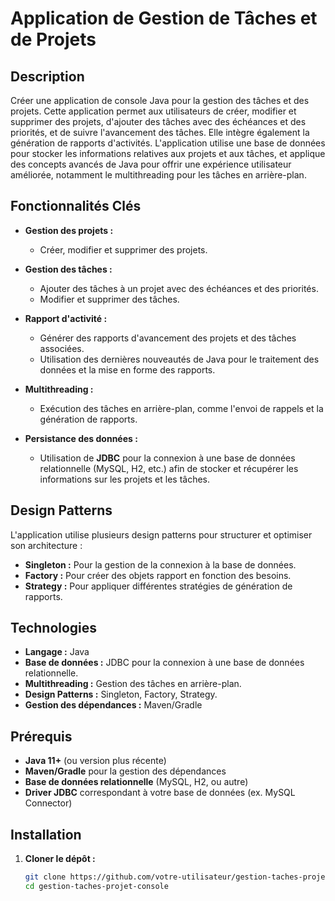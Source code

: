 # Application de Gestion de Tâches et de Projets

## Description

Créer une application de console Java pour la gestion des tâches et des projets. Cette application permet aux utilisateurs de créer, modifier et supprimer des projets, d'ajouter des tâches avec des échéances et des priorités, et de suivre l'avancement des tâches. Elle intègre également la génération de rapports d'activités. L'application utilise une base de données pour stocker les informations relatives aux projets et aux tâches, et applique des concepts avancés de Java pour offrir une expérience utilisateur améliorée, notamment le multithreading pour les tâches en arrière-plan.

## Fonctionnalités Clés

- **Gestion des projets :**
    - Créer, modifier et supprimer des projets.

- **Gestion des tâches :**
    - Ajouter des tâches à un projet avec des échéances et des priorités.
    - Modifier et supprimer des tâches.

- **Rapport d'activité :**
    - Générer des rapports d'avancement des projets et des tâches associées.
    - Utilisation des dernières nouveautés de Java pour le traitement des données et la mise en forme des rapports.

- **Multithreading :**
    - Exécution des tâches en arrière-plan, comme l'envoi de rappels et la génération de rapports.

- **Persistance des données :**
    - Utilisation de **JDBC** pour la connexion à une base de données relationnelle (MySQL, H2, etc.) afin de stocker et récupérer les informations sur les projets et les tâches.

## Design Patterns

L'application utilise plusieurs design patterns pour structurer et optimiser son architecture :

- **Singleton :** Pour la gestion de la connexion à la base de données.
- **Factory :** Pour créer des objets rapport en fonction des besoins.
- **Strategy :** Pour appliquer différentes stratégies de génération de rapports.

## Technologies

- **Langage :** Java
- **Base de données :** JDBC pour la connexion à une base de données relationnelle.
- **Multithreading :** Gestion des tâches en arrière-plan.
- **Design Patterns :** Singleton, Factory, Strategy.
- **Gestion des dépendances :** Maven/Gradle

## Prérequis

- **Java 11+** (ou version plus récente)
- **Maven/Gradle** pour la gestion des dépendances
- **Base de données relationnelle** (MySQL, H2, ou autre)
- **Driver JDBC** correspondant à votre base de données (ex. MySQL Connector)

## Installation

1. **Cloner le dépôt :**
   ```bash
   git clone https://github.com/votre-utilisateur/gestion-taches-projet-console.git
   cd gestion-taches-projet-console
